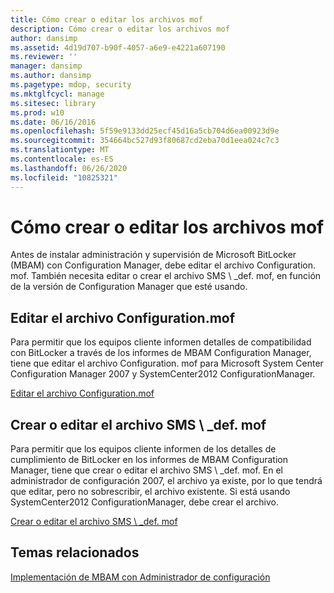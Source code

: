 ```yaml
---
title: Cómo crear o editar los archivos mof
description: Cómo crear o editar los archivos mof
author: dansimp
ms.assetid: 4d19d707-b90f-4057-a6e9-e4221a607190
ms.reviewer: ''
manager: dansimp
ms.author: dansimp
ms.pagetype: mdop, security
ms.mktglfcycl: manage
ms.sitesec: library
ms.prod: w10
ms.date: 06/16/2016
ms.openlocfilehash: 5f59e9133dd25ecf45d16a5cb704d6ea00923d9e
ms.sourcegitcommit: 354664bc527d93f80687cd2eba70d1eea024c7c3
ms.translationtype: MT
ms.contentlocale: es-ES
ms.lasthandoff: 06/26/2020
ms.locfileid: "10825321"
---
```

# Cómo crear o editar los archivos mof


Antes de instalar administración y supervisión de Microsoft BitLocker (MBAM) con Configuration Manager, debe editar el archivo Configuration. mof. También necesita editar o crear el archivo SMS \ _def. mof, en función de la versión de Configuration Manager que esté usando.

## Editar el archivo Configuration.mof


Para permitir que los equipos cliente informen detalles de compatibilidad con BitLocker a través de los informes de MBAM Configuration Manager, tiene que editar el archivo Configuration. mof para Microsoft System Center Configuration Manager 2007 y SystemCenter2012 ConfigurationManager.

[Editar el archivo Configuration.mof](edit-the-configurationmof-file.md)

## <a href="" id="create-or-edit-the-sms-def-mof-file"></a>Crear o editar el archivo SMS \ _def. mof


Para permitir que los equipos cliente informen de los detalles de cumplimiento de BitLocker en los informes de MBAM Configuration Manager, tiene que crear o editar el archivo SMS \ _def. mof. En el administrador de configuración 2007, el archivo ya existe, por lo que tendrá que editar, pero no sobrescribir, el archivo existente. Si está usando SystemCenter2012 ConfigurationManager, debe crear el archivo.

[Crear o editar el archivo SMS \ _def. mof](create-or-edit-the-sms-defmof-file.md)

## Temas relacionados


[Implementación de MBAM con Administrador de configuración](deploying-mbam-with-configuration-manager-mbam2.md)

 

 





